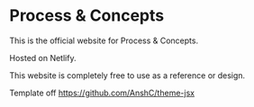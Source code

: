 # Process & Concepts 
This is the official website for Process & Concepts.

Hosted on Netlify.

This website is completely free to use as a reference or design.

Template off https://github.com/AnshC/theme-jsx

